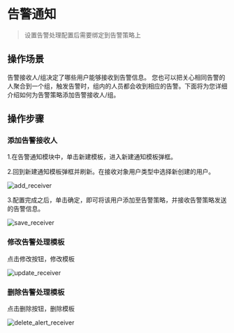 # 告警通知

 > 设置告警处理配置后需要绑定到告警策略上

## 操作场景

告警接收人/组决定了哪些用户能够接收到告警信息。
您也可以把关心相同告警的人聚合到一个组，触发告警时，组内的人员都会收到相应的告警。下面将为您详细介绍如何为告警策略添加告警接收人/组。

## 操作步骤

### 添加告警接收人

1.在告警通知模块中，单击新建模板，进入新建通知模板弹框。

2.回到新建通知模板弹框并刷新。在接收对象用户类型中选择新创建的用户。

![add_receiver](/doc/assets/img/alert/add_receiver.png)


3.配置完成之后，单击确定，即可将该用户添加至告警策略，并接收告警策略发送的告警信息。

![save_receiver](/doc/assets/img/alert/save_receiver.png)

### 修改告警处理模板

点击修改按钮，修改模板

![update_receiver](/doc/assets/img/alert/update_receiver.png)

### 删除告警处理模板

点击删除按钮，删除模板

![delete_alert_receiver](/doc/assets/img/alert/delete_alert_receiver.png)